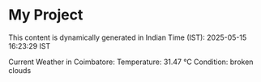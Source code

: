 # My Project

This content is dynamically generated in Indian Time (IST): 2025-05-15 16:23:29 IST


Current Weather in Coimbatore:
Temperature: 31.47 °C
Condition: broken clouds
